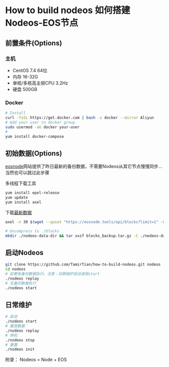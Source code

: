 # How to build nodeos 如何搭建Nodeos-EOS节点 
## 前置条件(Options)
### 主机
- CentOS 7.4 64位
- 内存 16-32G
- 单核/多核高主频CPU 3.2Hz
- 硬盘 500GB
### Docker
```bash
# Install
curl -fsSL https://get.docker.com | bash -s docker --mirror Aliyun
# Add your user to docker group
sudo usermod -aG docker your-user
# 
yum install docker-compose
```

## 初始数据(Options)
[eosnode](https://eosnode.tools)网站提供了昨日最新的备份数据，不需要Nodeos从其它节点慢慢同步...
当然也可以跳过此步骤

多线程下载工具
```bash
yum install epel-release
yum update
yum install axel
```

下载[最新数据](https://eosnode.tools/blocks)
```bash
axel -n 30 $(wget --quiet "https://eosnode.tools/api/blocks?limit=1" -O- | jq -r '.data[0].s3') -o blocks_backup.tar.gz

# Uncompress to ./blocks
mkdir ./nodeos-data-dir && tar xvzf blocks_backup.tar.gz -C ./nodeos-data-dir
```

## 启动Nodeos
```bash
git clone https://github.com/TamirTian/how-to-build-nodeos.git nodeos
cd nodeos
# 如果有备份数据执行。注意：后期维护启动请用start
./nodeos replay
# 无备份数据执行
./nodeos start
```

## 日常维护
```bash
# 启动
./nodeos start
# 重放数据
./nodeos replay
# 停机
./nodeos stop
# 重置
./nodeos init
```

附录：
Nodeos = Node + EOS
